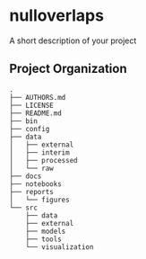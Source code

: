 nulloverlaps
==============================

A short description of your project

Project Organization
--------------------

    .
    ├── AUTHORS.md
    ├── LICENSE
    ├── README.md
    ├── bin
    ├── config
    ├── data
    │   ├── external
    │   ├── interim
    │   ├── processed
    │   └── raw
    ├── docs
    ├── notebooks
    ├── reports
    │   └── figures
    └── src
        ├── data
        ├── external
        ├── models
        ├── tools
        └── visualization
